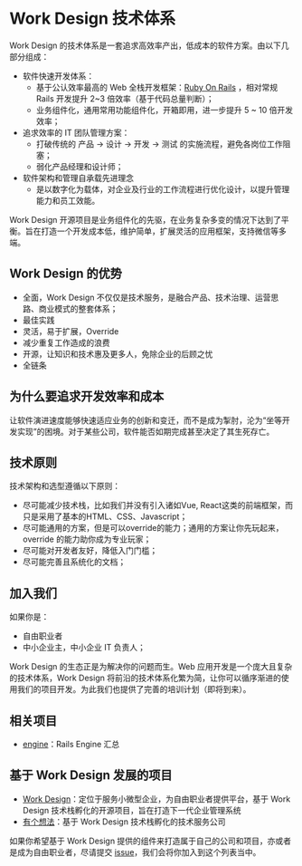 # Work Design 技术体系

Work Design 的技术体系是一套追求高效率产出，低成本的软件方案。由以下几部分组成：

* 软件快速开发体系：
  * 基于公认效率最高的 Web 全栈开发框架：[Ruby On Rails](https://github.com/rails/rails) ，相对常规 Rails 开发提升 2~3 倍效率（基于代码总量判断）；
  * 业务组件化，通用常用功能组件化，开箱即用，进一步提升 5 ~ 10 倍开发效率；
* 追求效率的 IT 团队管理方案：
  * 打破传统的 产品 -> 设计 -> 开发 -> 测试 的实施流程，避免各岗位工作阻塞；
  * 弱化产品经理和设计师；
* 软件架构和管理自承载先进理念
  * 是以数字化为载体，对企业及行业的工作流程进行优化设计，以提升管理能力和员工效能。

Work Design 开源项目是业务组件化的先驱，在业务复杂多变的情况下达到了平衡。旨在打造一个开发成本低，维护简单，扩展灵活的应用框架，支持微信等多端。

## Work Design 的优势
* 全面，Work Design 不仅仅是技术服务，是融合产品、技术治理、运营思路、商业模式的整套体系；
* 最佳实践
* 灵活，易于扩展，Override
* 减少重复工作造成的浪费
* 开源，让知识和技术惠及更多人，免除企业的后顾之忧
* 全链条

## 为什么要追求开发效率和成本
让软件演进速度能够快速适应业务的创新和变迁，而不是成为掣肘，沦为“坐等开发实现”的困境。对于某些公司，软件能否如期完成甚至决定了其生死存亡。

## 技术原则
技术架构和选型遵循以下原则：
* 尽可能减少技术栈，比如我们并没有引入诸如Vue, React这类的前端框架，而只是采用了基本的HTML、CSS、Javascript；
* 尽可能通用的方案，但是可以override的能力；通用的方案让你先玩起来，override 的能力助你成为专业玩家；
* 尽可能对开发者友好，降低入门门槛；
* 尽可能完善且系统化的文档；

## 加入我们

如果你是：
* 自由职业者
* 中小企业主，中小企业 IT 负责人；

Work Design 的生态正是为解决你的问题而生。Web 应用开发是一个庞大且复杂的技术体系，Work Design 将前沿的技术体系化繁为简，让你可以循序渐进的使用我们的项目开发。为此我们也提供了完善的培训计划（即将到来）。


## 相关项目
* [engine](https://github.com/work-design/engine)：Rails Engine 汇总

## 基于 Work Design 发展的项目
* [Work Design](https://github.com/work-design/work.design)：定位于服务小微型企业，为自由职业者提供平台，基于 Work Design 技术栈孵化的开源项目，旨在打造下一代企业管理系统
* [有个想法](https://github.com/yougexiangfa)：基于 Work Design 技术栈孵化的技术服务公司

如果你希望基于 Work Design 提供的组件来打造属于自己的公司和项目，亦或者是成为自由职业者，尽请提交 [issue](https://github.com/work-design/work.design/issues)，我们会将你加入到这个列表当中。